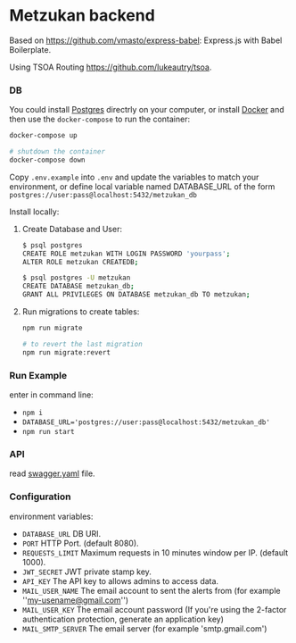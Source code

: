 # Metzukan backend

Based on https://github.com/vmasto/express-babel: Express.js with Babel Boilerplate.

Using TSOA Routing https://github.com/lukeautry/tsoa.

### DB

You could install [Postgres](https://www.postgresql.org/download/) directrly on your computer, or install [Docker](https://www.docker.com/products/docker-desktop) and then use the `docker-compose` to run the container:

```bash
docker-compose up

# shutdown the container
docker-compose down
```

Copy `.env.example` into `.env` and update the variables to match your environment, or define local variable named DATABASE_URL of the form `postgres://user:pass@localhost:5432/metzukan_db`

Install locally:

1. Create Database and User:

   ```bash
   $ psql postgres
   CREATE ROLE metzukan WITH LOGIN PASSWORD 'yourpass';
   ALTER ROLE metzukan CREATEDB;

   $ psql postgres -U metzukan
   CREATE DATABASE metzukan_db;
   GRANT ALL PRIVILEGES ON DATABASE metzukan_db TO metzukan;
   ```
   
2. Run migrations to create tables:

   ```bash
   npm run migrate

   # to revert the last migration
   npm run migrate:revert
   ```

### Run Example

enter in command line:

- `npm i`
- `DATABASE_URL='postgres://user:pass@localhost:5432/metzukan_db'`
- `npm run start`

### API

read [swagger.yaml](./swagger.yaml) file.

### Configuration

environment variables:

- `DATABASE_URL` DB URI.
- `PORT` HTTP Port. (default 8080).
- `REQUESTS_LIMIT` Maximum requests in 10 minutes window per IP. (default 1000).
- `JWT_SECRET` JWT private stamp key.
- `API_KEY` The API key to allows admins to access data.
- `MAIL_USER_NAME` The email account to sent the alerts from  (for example ''my-usename@gmail.com'')
- `MAIL_USER_KEY` The email account password (If you're using the 2-factor authentication protection, generate an application key)
- `MAIL_SMTP_SERVER` The email server (for example 'smtp.gmail.com')
